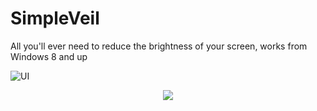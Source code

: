 # SimpleVeil
All you'll ever need to reduce the brightness of your screen, works from Windows 8 and up

![UI](https://i.imgur.com/RGA51sN.png)

<p align="center">
  <img src="https://github.com/Bade99/SimpleVeil/blob/main/Icons/simpleveil5.gif">
</p>